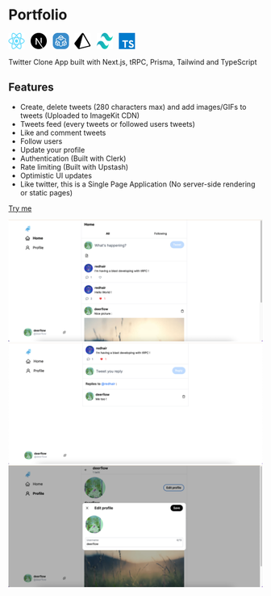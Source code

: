 # Portfolio

<img src="./github/react.svg"  width="32" height="32">&nbsp;&nbsp;&nbsp;<img src="./github/nextjs.svg"  width="32" height="32">&nbsp;&nbsp;&nbsp;<img src="./github/trpc.svg"  width="32" height="32">&nbsp;&nbsp;&nbsp;<img src="./github/prisma.svg"  width="32" height="32">&nbsp;&nbsp;&nbsp;<img src="./github/tailwind.svg"  width="32" height="32">&nbsp;&nbsp;&nbsp;<img src="./github/typescript.svg"  width="32" height="32">

Twitter Clone App built with Next.js, tRPC, Prisma, Tailwind and TypeScript

## Features

-   Create, delete tweets (280 characters max) and add images/GIFs to tweets (Uploaded to ImageKit CDN)
-   Tweets feed (every tweets or followed users tweets)
-   Like and comment tweets
-   Follow users
-   Update your profile
-   Authentication (Built with Clerk)
-   Rate limiting (Built with Upstash)
-   Optimistic UI updates
-   Like twitter, this is a Single Page Application (No server-side rendering or static pages)

[Try me](https://twitty-nextjs.vercel.app/)

<img src="./github/1.png">
<img src="./github/2.png">
<img src="./github/3.png">
